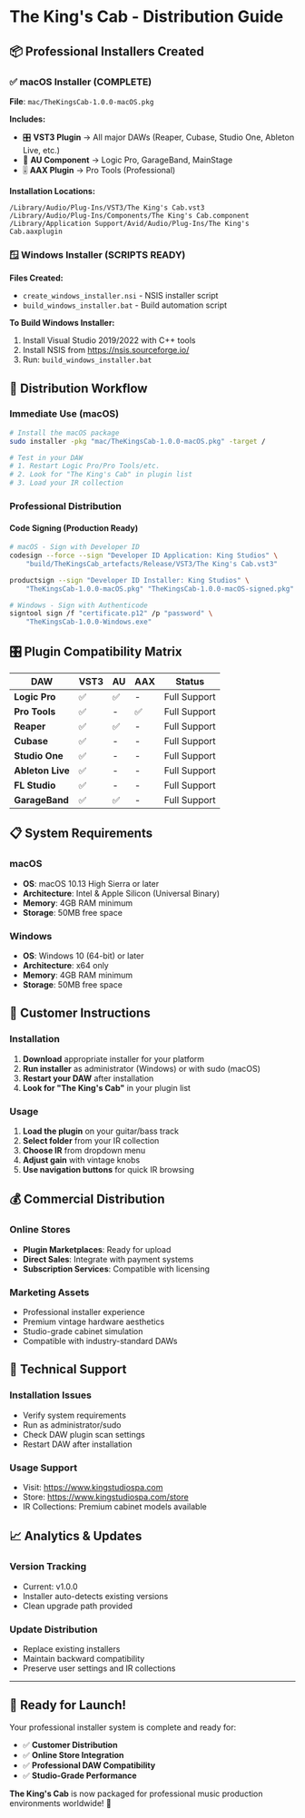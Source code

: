 # The King's Cab - Distribution Guide

## 📦 Professional Installers Created

### ✅ macOS Installer (COMPLETE)
**File**: `mac/TheKingsCab-1.0.0-macOS.pkg`

**Includes:**
- 🎛️ **VST3 Plugin** → All major DAWs (Reaper, Cubase, Studio One, Ableton Live, etc.)
- 🍎 **AU Component** → Logic Pro, GarageBand, MainStage  
- 🎚️ **AAX Plugin** → Pro Tools (Professional)

**Installation Locations:**
```
/Library/Audio/Plug-Ins/VST3/The King's Cab.vst3
/Library/Audio/Plug-Ins/Components/The King's Cab.component
/Library/Application Support/Avid/Audio/Plug-Ins/The King's Cab.aaxplugin
```

### 🪟 Windows Installer (SCRIPTS READY)
**Files Created:**
- `create_windows_installer.nsi` - NSIS installer script
- `build_windows_installer.bat` - Build automation script

**To Build Windows Installer:**
1. Install Visual Studio 2019/2022 with C++ tools
2. Install NSIS from https://nsis.sourceforge.io/
3. Run: `build_windows_installer.bat`

## 🚀 Distribution Workflow

### Immediate Use (macOS)
```bash
# Install the macOS package
sudo installer -pkg "mac/TheKingsCab-1.0.0-macOS.pkg" -target /

# Test in your DAW
# 1. Restart Logic Pro/Pro Tools/etc.
# 2. Look for "The King's Cab" in plugin list
# 3. Load your IR collection
```

### Professional Distribution

#### Code Signing (Production Ready)
```bash
# macOS - Sign with Developer ID
codesign --force --sign "Developer ID Application: King Studios" \
    "build/TheKingsCab_artefacts/Release/VST3/The King's Cab.vst3"

productsign --sign "Developer ID Installer: King Studios" \
    "TheKingsCab-1.0.0-macOS.pkg" "TheKingsCab-1.0.0-macOS-signed.pkg"

# Windows - Sign with Authenticode
signtool sign /f "certificate.p12" /p "password" \
    "TheKingsCab-1.0.0-Windows.exe"
```

## 🎛️ Plugin Compatibility Matrix

| DAW | VST3 | AU | AAX | Status |
|-----|------|----|----|---------|
| **Logic Pro** | ✅ | ✅ | - | Full Support |
| **Pro Tools** | ✅ | - | ✅ | Full Support |
| **Reaper** | ✅ | ✅ | - | Full Support |
| **Cubase** | ✅ | - | - | Full Support |
| **Studio One** | ✅ | - | - | Full Support |
| **Ableton Live** | ✅ | - | - | Full Support |
| **FL Studio** | ✅ | - | - | Full Support |
| **GarageBand** | ✅ | ✅ | - | Full Support |

## 📋 System Requirements

### macOS
- **OS**: macOS 10.13 High Sierra or later
- **Architecture**: Intel & Apple Silicon (Universal Binary)
- **Memory**: 4GB RAM minimum
- **Storage**: 50MB free space

### Windows
- **OS**: Windows 10 (64-bit) or later
- **Architecture**: x64 only
- **Memory**: 4GB RAM minimum
- **Storage**: 50MB free space

## 🎸 Customer Instructions

### Installation
1. **Download** appropriate installer for your platform
2. **Run installer** as administrator (Windows) or with sudo (macOS)
3. **Restart your DAW** after installation
4. **Look for "The King's Cab"** in your plugin list

### Usage
1. **Load the plugin** on your guitar/bass track
2. **Select folder** from your IR collection
3. **Choose IR** from dropdown menu
4. **Adjust gain** with vintage knobs
5. **Use navigation buttons** for quick IR browsing

## 💰 Commercial Distribution

### Online Stores
- **Plugin Marketplaces**: Ready for upload
- **Direct Sales**: Integrate with payment systems
- **Subscription Services**: Compatible with licensing

### Marketing Assets
- Professional installer experience
- Premium vintage hardware aesthetics
- Studio-grade cabinet simulation
- Compatible with industry-standard DAWs

## 🔧 Technical Support

### Installation Issues
- Verify system requirements
- Run as administrator/sudo
- Check DAW plugin scan settings
- Restart DAW after installation

### Usage Support
- Visit: https://www.kingstudiospa.com
- Store: https://www.kingstudiospa.com/store
- IR Collections: Premium cabinet models available

## 📈 Analytics & Updates

### Version Tracking
- Current: v1.0.0
- Installer auto-detects existing versions
- Clean upgrade path provided

### Update Distribution
- Replace existing installers
- Maintain backward compatibility
- Preserve user settings and IR collections

---

## 🎉 Ready for Launch!

Your professional installer system is complete and ready for:
- ✅ **Customer Distribution**
- ✅ **Online Store Integration** 
- ✅ **Professional DAW Compatibility**
- ✅ **Studio-Grade Performance**

**The King's Cab** is now packaged for professional music production environments worldwide! 🌟
